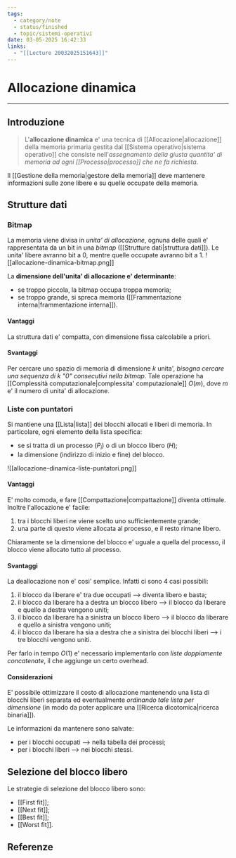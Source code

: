 ```yaml
---
tags:
  - category/note
  - status/finished
  - topic/sistemi-operativi
date: 03-05-2025 16:42:33
links:
  - "[[Lecture 20032025151643]]"
---
```

# Allocazione dinamica
---
## Introduzione
> L'**allocazione dinamica** e' una tecnica di [[Allocazione|allocazione]] della memoria primaria gestita dal [[Sistema operativo|sistema operativo]] che consiste nell'_assegnamento della giusta quantita' di memoria ad ogni [[Processo|processo]] che ne fa richiesta_.

Il [[Gestione della memoria|gestore della memoria]] deve mantenere informazioni sulle zone libere e su quelle occupate della memoria.

## Strutture dati
### Bitmap
La memoria viene divisa in _unita' di allocazione_, ognuna delle quali e' rappresentata da un bit in una _bitmap_ ([[Strutture dati|struttura dati]]). Le unita' libere avranno bit a 0, mentre quelle occupate avranno bit a 1.
![[allocazione-dinamica-bitmap.png]]

La **dimensione dell'unita' di allocazione e' determinante**:
- se troppo piccola, la bitmap occupa troppa memoria;
- se troppo grande, si spreca memoria ([[Frammentazione interna|frammentazione interna]]).

#### Vantaggi
La struttura dati e' compatta, con dimensione fissa calcolabile a priori.

#### Svantaggi
Per cercare uno spazio di memoria di dimensione $k$ unita', _bisogna cercare una sequenza di $k$ "0" consecutivi nella bitmap_. Tale operazione ha [[Complessità computazionale|complessita' computazionale]] $O(m)$, dove $m$ e' il numero di unita' di allocazione.

### Liste con puntatori
Si mantiene una [[Lista|lista]] dei blocchi allocati e liberi di memoria. In particolare, ogni elemento della lista specifica:
- se si tratta di un processo ($P_{i}$) o di un blocco libero ($H$);
- la dimensione (indirizzo di inizio e fine) del blocco.

![[allocazione-dinamica-liste-puntatori.png]]

#### Vantaggi
E' molto comoda, e fare [[Compattazione|compattazione]] diventa ottimale. Inoltre l'allocazione e' facile:
1. tra i blocchi liberi ne viene scelto uno sufficientemente grande;
2. una parte di questo viene allocata al processo, e il resto rimane libero.

Chiaramente se la dimensione del blocco e' uguale a quella del processo, il blocco viene allocato tutto al processo.

#### Svantaggi
La deallocazione non e' cosi' semplice. Infatti ci sono 4 casi possibili:
1. il blocco da liberare e' tra due occupati --> diventa libero e basta;
2. il blocco da liberare ha a destra un blocco libero --> il blocco da liberare e quello a destra vengono uniti;
3. il blocco da liberare ha a sinistra un blocco libero --> il blocco da liberare e quello a sinistra vengono uniti;
4. il blocco da liberare ha sia a destra che a sinistra dei blocchi liberi --> i tre blocchi vengono uniti.

Per farlo in tempo $O(1)$ e' necessario implementarlo con _liste doppiamente concatenate_, il che aggiunge un certo overhead.

#### Considerazioni
E' possibile ottimizzare il costo di allocazione mantenendo una lista di blocchi liberi separata ed eventualmente _ordinando tale lista per dimensione_ (in modo da poter applicare una [[Ricerca dicotomica|ricerca binaria]]).

Le informazioni da mantenere sono salvate:
- per i blocchi occupati --> nella tabella dei processi;
- per i blocchi liberi --> nei blocchi stessi.

## Selezione del blocco libero
Le strategie di selezione del blocco libero sono:
- [[First fit]];
- [[Next fit]];
- [[Best fit]];
- [[Worst fit]].

## Referenze